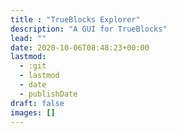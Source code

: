 ```yaml
---
title : "TrueBlocks Explorer"
description: "A GUI for TrueBlocks"
lead: ""
date: 2020-10-06T08:48:23+00:00
lastmod:
  - :git
  - lastmod
  - date
  - publishDate
draft: false
images: []
---
```

